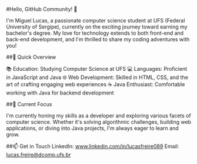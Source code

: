 

#Hello, GitHub Community! 👋

I'm Miguel Lucas, a passionate computer science student at UFS (Federal University of Sergipe), currently on the exciting journey toward earning my bachelor's degree. My love for technology extends to both front-end and back-end development, and I'm thrilled to share my coding adventures with you!

##🚀 Quick Overview

📚 Education: Studying Computer Science at UFS
💻 Languages: Proficient in JavaScript and Java
🌐 Web Development: Skilled in HTML, CSS, and the art of crafting engaging web experiences
☕ Java Enthusiast: Comfortable working with Java for backend development

##🌱 Current Focus

I'm currently honing my skills as a developer and exploring various facets of computer science. Whether it's solving algorithmic challenges, building web applications, or diving into Java projects, I'm always eager to learn and grow.

##📫 Get in Touch
LinkedIn: www.linkedin.com/in/lucasfreire089
Email: lucas.freire@dcomp.ufs.br
